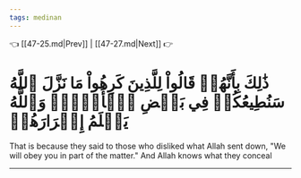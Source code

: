 ```yaml
---
tags: medinan
---
```


👈 [[47-25.md|Prev]] | [[47-27.md|Next]] 👉

# ذَٰلِكَ بِأَنَّهُمۡ قَالُواْ لِلَّذِينَ كَرِهُواْ مَا نَزَّلَ ٱللَّهُ سَنُطِيعُكُمۡ فِي بَعۡضِ ٱلۡأَمۡرِۖ وَٱللَّهُ يَعۡلَمُ إِسۡرَارَهُمۡ

That is because they said to those who disliked what Allah sent down, "We will obey you in part of the matter." And Allah knows what they conceal

---

